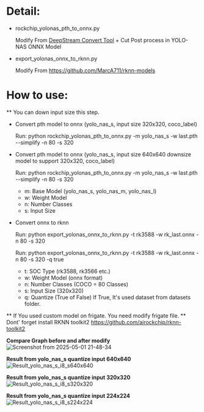 # Detail:
  - rockchip_yolonas_pth_to_onnx.py
    
    Modify From [DeepStream Convert Tool](https://github.com/marcoslucianops/DeepStream-Yolo) + Cut Post process in YOLO-NAS ONNX Model
  - export_yolonas_onnx_to_rknn.py
    
    Modify From https://github.com/MarcA711/rknn-models
  
# How to use:
** You can down input size this step.
- Convert pth model to onnx (yolo_nas_s, input size 320x320, coco_label)
  
  Run:  python rockchip_yolonas_pth_to_onnx.py -m yolo_nas_s -w last.pth  --simplify -n 80 -s 320
- Convert pth model to onnx (yolo_nas_s, input size 640x640 downsize model to support 320x320, coco_label)
  
  Run:  python rockchip_yolonas_pth_to_onnx.py -m yolo_nas_s -w last.pth  --simplify -n 80 -s 320

  - m: Base Model (yolo_nas_s, yolo_nas_m, yolo_nas_l)
  - w: Weight Model
  - n: Number Classes
  - s: Input Size

- Convert onnx to rknn
  
  Run: python export_yolonas_onnx_to_rknn.py -t rk3588 -w rk_last.onnx -n 80 -s 320
  
  Run: python export_yolonas_onnx_to_rknn.py -t rk3588 -w rk_last.onnx -n 80 -s 320 -q true

  - t: SOC Type (rk3588, rk3566 etc.)
  - w: Weight Model (onnx format)
  - n: Number Classes (COCO = 80 Classes)
  - s: Input Size (320x320)
  - q: Quantize (True of False) If True, It's used dataset from datasets folder.

** If You used custom model on frigate. You need modify frigate file.
** Dont' forget install RKNN toolkit2 https://github.com/airockchip/rknn-toolkit2

**Compare Graph before and after modify**
![Screenshot from 2025-05-01 21-48-34](https://github.com/user-attachments/assets/39f49b10-db78-4857-b596-b11a382daf4d)

**Result from yolo_nas_s quantize input 640x640**
![Result_yolo_nas_s_i8_s640x640](https://github.com/user-attachments/assets/d23c11e6-9028-4cd9-8d9d-104550be0885)

**Result from yolo_nas_s quantize input 320x320**
![Result_yolo_nas_s_i8_s320x320](https://github.com/user-attachments/assets/0abe2236-5b19-46b3-a493-0a3da7373b06)

**Result from yolo_nas_s quantize input 224x224**
![Result_yolo_nas_s_i8_s224x224](https://github.com/user-attachments/assets/e87e7304-d680-4789-b8fd-fe95a544fcef)



